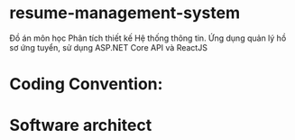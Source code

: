 # resume-management-system
Đồ án môn học Phân tích thiết kế Hệ thống thông tin. Ứng dụng quản lý hồ sơ ứng tuyển, sử dụng ASP.NET Core API và ReactJS

# Coding Convention:


# Software architect
